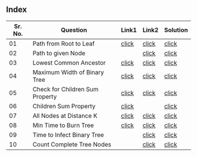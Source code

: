 ## Index 

Sr. No. | Question|Link1 | Link2 | Solution
---|---|---|---|---
01 | Path from Root to Leaf | [click](https://practice.geeksforgeeks.org/problems/root-to-leaf-paths/1?utm_source=youtube&utm_medium=collab_striver_ytdescription&utm_campaign=root-to-leaf-paths) | [click](https://leetcode.com/problems/binary-tree-paths/) | [click](./Solutions/RootToLeafPath.java)
02 | Path to given Node || [click](https://www.interviewbit.com/problems/path-to-given-node/#tags[]=8) | [click](./Solutions/PathToGivenNode.java)
03 | Lowest Common Ancestor| [click](https://practice.geeksforgeeks.org/problems/lowest-common-ancestor-in-a-binary-tree/1?utm_source=youtube&utm_medium=collab_striver_ytdescription&utm_campaign=lowest-common-ancestor-in-a-binary-tree) | [click](https://leetcode.com/problems/lowest-common-ancestor-of-a-binary-tree/) | [click](./Solutions/LCA.java)
04 | Maximum Width of Binary Tree | [click](https://practice.geeksforgeeks.org/problems/maximum-width-of-tree/1?utm_source=youtube&utm_medium=collab_striver_ytdescription&utm_campaign=maximum-width-of-tree) | [click](https://leetcode.com/problems/maximum-width-of-binary-tree/) | [click](./Solutions/MaximumWidthOfBinaryTree.java)
05 | Check for Children Sum Property| [click](https://practice.geeksforgeeks.org/problems/children-sum-parent/1?utm_source=youtube&utm_medium=collab_striver_ytdescription&utm_campaign=hildren-sum-parent) | [click](https://leetcode.com/problems/root-equals-sum-of-children/) | [click](./Solutions/ChildrenSumProperty.java)
06 | Children Sum Property | [click](https://www.codingninjas.com/codestudio/problems/childrensumproperty_790723?topList=striver-sde-sheet-problems&utm_source=striver&utm_medium=website&leftPanelTab=1) || [click](./Solutions/)
07 | All Nodes at Distance K | [click](https://practice.geeksforgeeks.org/problems/nodes-at-given-distance-in-binary-tree/1?utm_source=youtube&utm_medium=collab_striver_ytdescription&utm_campaign=nodes-at-given-distance-in-binary-tree) | [click](https://leetcode.com/problems/all-nodes-distance-k-in-binary-tree/) | [click](./Solutions/AllNodesAtDistanceK.java)
08 |Min Time to Burn Tree|[click](https://practice.geeksforgeeks.org/problems/burning-tree/1?utm_source=youtube&utm_medium=collab_striver_ytdescription&utm_campaign=burning-tree) | [click](https://www.codingninjas.com/codestudio/problems/time-to-burn-tree_630563?source=youtube&campaign=Striver_Tree_Videos&utm_source=youtube&utm_medium=affiliate&utm_campaign=Striver_Tree_Videos) | [click](./Solutions/TimeToBurnTree.java) 
09 | Time to Infect Binary Tree || [click](https://leetcode.com/problems/amount-of-time-for-binary-tree-to-be-infected/) | [click](./Solutions/TimeToInfectBinaryTree.java)
10 | Count Complete Tree Nodes|| [click](https://leetcode.com/problems/count-complete-tree-nodes/) | [click](./Solutions/CountCompleteTreeNodes.java)